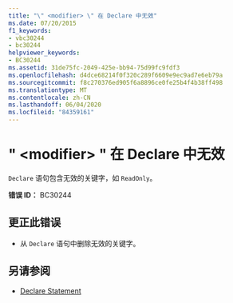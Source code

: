 ```yaml
---
title: "\" <modifier> \" 在 Declare 中无效"
ms.date: 07/20/2015
f1_keywords:
- vbc30244
- bc30244
helpviewer_keywords:
- BC30244
ms.assetid: 31de75fc-2049-425e-bb94-75d99fc9fdf3
ms.openlocfilehash: d4dce68214f0f320c289f6609e9ec9ad7e6eb79a
ms.sourcegitcommit: f8c270376ed905f6a8896ce0fe25b4f4b38ff498
ms.translationtype: MT
ms.contentlocale: zh-CN
ms.lasthandoff: 06/04/2020
ms.locfileid: "84359161"
---
```

# <a name="modifier-is-not-valid-on-a-declare"></a>" \<modifier> " 在 Declare 中无效
`Declare` 语句包含无效的关键字，如 `ReadOnly`。  
  
 **错误 ID：** BC30244  
  
## <a name="to-correct-this-error"></a>更正此错误  
  
- 从 `Declare` 语句中删除无效的关键字。  
  
## <a name="see-also"></a>另请参阅

- [Declare Statement](../language-reference/statements/declare-statement.md)
